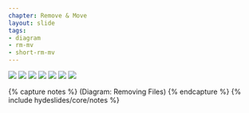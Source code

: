 ```yaml
---
chapter: Remove & Move
layout: slide
tags:
- diagram
- rm-mv
- short-rm-mv
---
```


<div class="diagram-group">
	<img class="diagram" src="assets/diagrams/rm-mv/states-of-tracking-simple-01.png">
	<img class="diagram fragment" src="assets/diagrams/rm-mv/states-of-tracking-simple-02.png">
    <img class="diagram fragment" src="assets/diagrams/rm-mv/states-of-tracking-simple-03.png">
    <img class="diagram fragment" src="assets/diagrams/rm-mv/states-of-tracking-simple-04.png">
    <img class="diagram fragment" src="assets/diagrams/rm-mv/states-of-tracking-simple-05.png">
    <img class="diagram fragment" src="assets/diagrams/rm-mv/states-of-tracking-simple-06.png">
    <img class="diagram fragment" src="assets/diagrams/rm-mv/states-of-tracking-simple-07.png">
</div>

{% capture notes %}
(Diagram: Removing Files)
{% endcapture %}
{% include hydeslides/core/notes %}